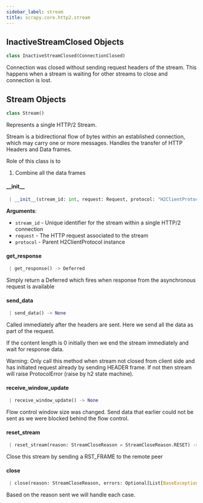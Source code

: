 ```yaml
---
sidebar_label: stream
title: scrapy.core.http2.stream
---
```


## InactiveStreamClosed Objects

```python
class InactiveStreamClosed(ConnectionClosed)
```

Connection was closed without sending request headers
of the stream. This happens when a stream is waiting for other
streams to close and connection is lost.

## Stream Objects

```python
class Stream()
```

Represents a single HTTP/2 Stream.

Stream is a bidirectional flow of bytes within an established connection,
which may carry one or more messages. Handles the transfer of HTTP Headers
and Data frames.

Role of this class is to
1. Combine all the data frames

#### \_\_init\_\_

```python
 | __init__(stream_id: int, request: Request, protocol: "H2ClientProtocol", download_maxsize: int = 0, download_warnsize: int = 0) -> None
```

**Arguments**:

- `stream_id` - Unique identifier for the stream within a single HTTP/2 connection
- `request` - The HTTP request associated to the stream
- `protocol` - Parent H2ClientProtocol instance

#### get\_response

```python
 | get_response() -> Deferred
```

Simply return a Deferred which fires when response
from the asynchronous request is available

#### send\_data

```python
 | send_data() -> None
```

Called immediately after the headers are sent. Here we send all the
data as part of the request.

If the content length is 0 initially then we end the stream immediately and
wait for response data.

Warning: Only call this method when stream not closed from client side
and has initiated request already by sending HEADER frame. If not then
stream will raise ProtocolError (raise by h2 state machine).

#### receive\_window\_update

```python
 | receive_window_update() -> None
```

Flow control window size was changed.
Send data that earlier could not be sent as we were
blocked behind the flow control.

#### reset\_stream

```python
 | reset_stream(reason: StreamCloseReason = StreamCloseReason.RESET) -> None
```

Close this stream by sending a RST_FRAME to the remote peer

#### close

```python
 | close(reason: StreamCloseReason, errors: Optional[List[BaseException]] = None, from_protocol: bool = False) -> None
```

Based on the reason sent we will handle each case.

